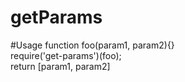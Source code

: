 # getParams
#Usage
function foo(param1, param2){}</br>
require('get-params')(foo);</br>
return [param1, param2]
